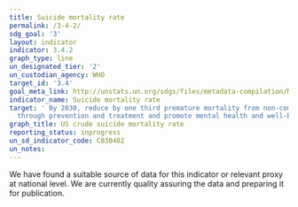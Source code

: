 ```yaml
---
title: Suicide mortality rate
permalink: /3-4-2/
sdg_goal: '3'
layout: indicator
indicator: 3.4.2
graph_type: line
un_designated_tier: '2'
un_custodian_agency: WHO
target_id: '3.4'
goal_meta_link: http://unstats.un.org/sdgs/files/metadata-compilation/Metadata-Goal-3.pdf
indicator_name: Suicide mortality rate
target: ' By 2030, reduce by one third premature mortality from non-communicable diseases
  through prevention and treatment and promote mental health and well-being'
graph_title: US crude suicide mortality rate
reporting_status: inprogress
un_sd_indicator_code: C030402
un_notes:
---
```


We have found a suitable source of data for this indicator or relevant proxy at national level. We are currently quality assuring the data and preparing it for publication.
